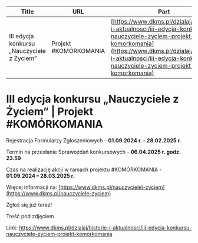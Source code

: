 | **Title**       | **URL**           | **Part**              |
|-----------------|-------------------|-----------------------|
| III edycja konkursu „Nauczyciele z Życiem” | Projekt #KOMÓRKOMANIA         | [https://www.dkms.pl/dzialaj/historie-i-aktualnosci/iii-edycja-konkursu-nauczyciele-zyciem-projekt-komorkomania](https://www.dkms.pl/dzialaj/historie-i-aktualnosci/iii-edycja-konkursu-nauczyciele-zyciem-projekt-komorkomania)    | Single Part          |

# III edycja konkursu „Nauczyciele z Życiem” | Projekt #KOMÓRKOMANIA

Rejestracja Formularzy Zgłoszeniowych \- **01\.09\.2024 r. – 28\.02\.2025 r.**


Termin na przesłanie Sprawozdań konkursowych \- **06\.04\.2025 r. godz. 23\.59**


Czas na realizację akcji w ramach projektu \#KOMÓRKOMANIA \- **01\.09\.2024 – 28\.03\.2025 r.**


Więcej informacji na: [https://www.dkms.pl/nauczyciele\-zyciem](https://www.dkms.pl/nauczyciele-zyciem)


Zgłoś się już teraz!


Treść pod zdjęciem



Link: https://www.dkms.pl/dzialaj/historie-i-aktualnosci/iii-edycja-konkursu-nauczyciele-zyciem-projekt-komorkomania
